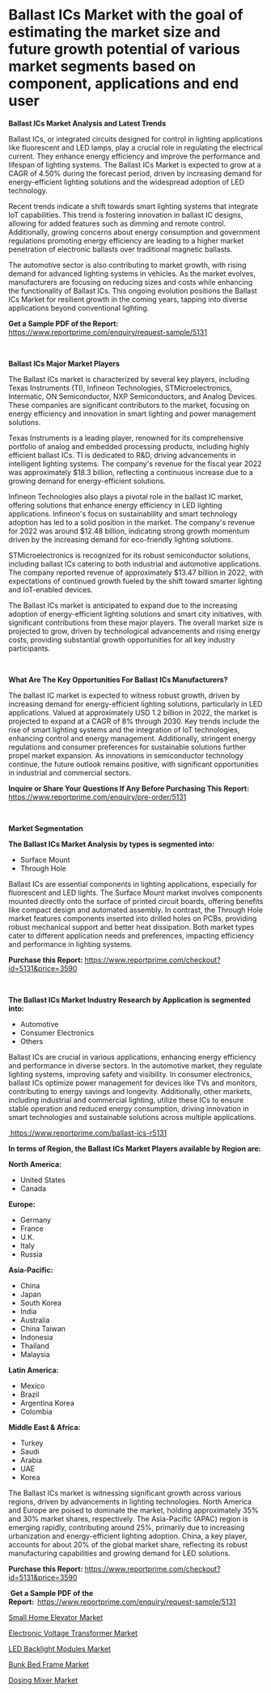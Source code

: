 <p><h1>Ballast ICs Market with the goal of estimating the market size and future growth potential of various market segments based on component, applications and end user</h1></p><p><strong>Ballast ICs Market Analysis and Latest Trends</strong></p>
<p><p>Ballast ICs, or integrated circuits designed for control in lighting applications like fluorescent and LED lamps, play a crucial role in regulating the electrical current. They enhance energy efficiency and improve the performance and lifespan of lighting systems. The Ballast ICs Market is expected to grow at a CAGR of 4.50% during the forecast period, driven by increasing demand for energy-efficient lighting solutions and the widespread adoption of LED technology. </p><p>Recent trends indicate a shift towards smart lighting systems that integrate IoT capabilities. This trend is fostering innovation in ballast IC designs, allowing for added features such as dimming and remote control. Additionally, growing concerns about energy consumption and government regulations promoting energy efficiency are leading to a higher market penetration of electronic ballasts over traditional magnetic ballasts. </p><p>The automotive sector is also contributing to market growth, with rising demand for advanced lighting systems in vehicles. As the market evolves, manufacturers are focusing on reducing sizes and costs while enhancing the functionality of Ballast ICs. This ongoing evolution positions the Ballast ICs Market for resilient growth in the coming years, tapping into diverse applications beyond conventional lighting.</p></p>
<p><strong>Get a Sample PDF of the Report:&nbsp;</strong> <a href="https://www.reportprime.com/enquiry/request-sample/5131?utm_campaign=1903&utm_medium=2&utm_source=Github&utm_content=ia&utm_term=24122024&utm_id=ballast-ics">https://www.reportprime.com/enquiry/request-sample/5131</a></p>
<p>&nbsp;</p>
<p><strong>Ballast ICs Major Market Players</strong></p>
<p><p>The Ballast ICs market is characterized by several key players, including Texas Instruments (TI), Infineon Technologies, STMicroelectronics, Intermatic, ON Semiconductor, NXP Semiconductors, and Analog Devices. These companies are significant contributors to the market, focusing on energy efficiency and innovation in smart lighting and power management solutions.</p><p>Texas Instruments is a leading player, renowned for its comprehensive portfolio of analog and embedded processing products, including highly efficient ballast ICs. TI is dedicated to R&D, driving advancements in intelligent lighting systems. The company's revenue for the fiscal year 2022 was approximately $18.3 billion, reflecting a continuous increase due to a growing demand for energy-efficient solutions.</p><p>Infineon Technologies also plays a pivotal role in the ballast IC market, offering solutions that enhance energy efficiency in LED lighting applications. Infineon's focus on sustainability and smart technology adoption has led to a solid position in the market. The company's revenue for 2022 was around $12.48 billion, indicating strong growth momentum driven by the increasing demand for eco-friendly lighting solutions.</p><p>STMicroelectronics is recognized for its robust semiconductor solutions, including ballast ICs catering to both industrial and automotive applications. The company reported revenue of approximately $13.47 billion in 2022, with expectations of continued growth fueled by the shift toward smarter lighting and IoT-enabled devices.</p><p>The Ballast ICs market is anticipated to expand due to the increasing adoption of energy-efficient lighting solutions and smart city initiatives, with significant contributions from these major players. The overall market size is projected to grow, driven by technological advancements and rising energy costs, providing substantial growth opportunities for all key industry participants.</p></p>
<p>&nbsp;</p>
<p><strong>What Are The Key Opportunities For Ballast ICs Manufacturers?</strong></p>
<p><p>The ballast IC market is expected to witness robust growth, driven by increasing demand for energy-efficient lighting solutions, particularly in LED applications. Valued at approximately USD 1.2 billion in 2022, the market is projected to expand at a CAGR of 8% through 2030. Key trends include the rise of smart lighting systems and the integration of IoT technologies, enhancing control and energy management. Additionally, stringent energy regulations and consumer preferences for sustainable solutions further propel market expansion. As innovations in semiconductor technology continue, the future outlook remains positive, with significant opportunities in industrial and commercial sectors.</p></p>
<p><strong>Inquire or Share Your Questions If Any Before Purchasing This Report:</strong> <a href="https://www.reportprime.com/enquiry/pre-order/5131?utm_campaign=1903&utm_medium=2&utm_source=Github&utm_content=ia&utm_term=24122024&utm_id=ballast-ics">https://www.reportprime.com/enquiry/pre-order/5131</a></p>
<p>&nbsp;</p>
<p><strong>Market Segmentation</strong></p>
<p><strong>The Ballast ICs Market Analysis by types is segmented into:</strong></p>
<p><ul><li>Surface Mount</li><li>Through Hole</li></ul></p>
<p><p>Ballast ICs are essential components in lighting applications, especially for fluorescent and LED lights. The Surface Mount market involves components mounted directly onto the surface of printed circuit boards, offering benefits like compact design and automated assembly. In contrast, the Through Hole market features components inserted into drilled holes on PCBs, providing robust mechanical support and better heat dissipation. Both market types cater to different application needs and preferences, impacting efficiency and performance in lighting systems.</p></p>
<p><strong>Purchase this Report:&nbsp;</strong><a href="https://www.reportprime.com/checkout?id=5131&price=3590&utm_campaign=1903&utm_medium=2&utm_source=Github&utm_content=ia&utm_term=24122024&utm_id=ballast-ics">https://www.reportprime.com/checkout?id=5131&price=3590</a></p>
<p>&nbsp;</p>
<p><strong>The Ballast ICs Market Industry Research by Application is segmented into:</strong></p>
<p><ul><li>Automotive</li><li>Consumer Electronics</li><li>Others</li></ul></p>
<p><p>Ballast ICs are crucial in various applications, enhancing energy efficiency and performance in diverse sectors. In the automotive market, they regulate lighting systems, improving safety and visibility. In consumer electronics, ballast ICs optimize power management for devices like TVs and monitors, contributing to energy savings and longevity. Additionally, other markets, including industrial and commercial lighting, utilize these ICs to ensure stable operation and reduced energy consumption, driving innovation in smart technologies and sustainable solutions across multiple applications.</p></p>
<p><a href="https://www.reportprime.com/ballast-ics-r5131?utm_campaign=1903&utm_medium=2&utm_source=Github&utm_content=ia&utm_term=24122024&utm_id=ballast-ics">&nbsp;https://www.reportprime.com/ballast-ics-r5131</a></p>
<p><strong>In terms of Region, the Ballast ICs Market Players available by Region are:</strong></p>
<p>
    <p> <strong> North America: </strong>
        <ul>
            <li>United States</li>
            <li>Canada</li>
        </ul>
        </p> 
    <p> <strong> Europe: </strong>
        <ul>
            <li>Germany</li>
            <li>France</li>
            <li>U.K.</li>
            <li>Italy</li>
            <li>Russia</li>
        </ul>
        </p> 
    <p> <strong> Asia-Pacific: </strong>
        <ul>
            <li>China</li>
            <li>Japan</li>
            <li>South Korea</li>
            <li>India</li>
            <li>Australia</li>
            <li>China Taiwan</li>
            <li>Indonesia</li>
            <li>Thailand</li>
            <li>Malaysia</li>
        </ul>
        </p> 
    <p> <strong> Latin America: </strong>
        <ul>
            <li>Mexico</li>
            <li>Brazil</li>
            <li>Argentina Korea</li>
            <li>Colombia</li>
        </ul>
        </p> 
    <p> <strong> Middle East & Africa: </strong>
        <ul>
            <li>Turkey</li>
            <li>Saudi</li>
            <li>Arabia</li>
            <li>UAE</li>
            <li>Korea</li>
        </ul>
    </p>
    </p>
<p><p>The Ballast ICs market is witnessing significant growth across various regions, driven by advancements in lighting technologies. North America and Europe are poised to dominate the market, holding approximately 35% and 30% market shares, respectively. The Asia-Pacific (APAC) region is emerging rapidly, contributing around 25%, primarily due to increasing urbanization and energy-efficient lighting adoption. China, a key player, accounts for about 20% of the global market share, reflecting its robust manufacturing capabilities and growing demand for LED solutions.</p></p>
<p><strong>Purchase this Report: </strong><a href="https://www.reportprime.com/checkout?id=5131&price=3590&utm_campaign=1903&utm_medium=2&utm_source=Github&utm_content=ia&utm_term=24122024&utm_id=ballast-ics">https://www.reportprime.com/checkout?id=5131&price=3590</a></p>
<p>&nbsp;<strong>Get a Sample PDF of the Report:&nbsp;&nbsp;</strong><a href="https://www.reportprime.com/enquiry/request-sample/5131?utm_campaign=1903&utm_medium=2&utm_source=Github&utm_content=ia&utm_term=24122024&utm_id=ballast-ics">https://www.reportprime.com/enquiry/request-sample/5131</a></p>
<p><strong></strong></p>
<p><p><a href="https://www.linkedin.com/pulse/small-home-elevator-market-analysis-2024-2031-trends-share-hzc5e?utm_campaign=1903&utm_medium=2&utm_source=Github&utm_content=ia&utm_term=24122024&utm_id=ballast-ics">Small Home Elevator Market</a></p><p><a href="https://www.linkedin.com/pulse/analytics-driven-insights-electronic-voltage-transformer-market-p2fde?utm_campaign=1903&utm_medium=2&utm_source=Github&utm_content=ia&utm_term=24122024&utm_id=ballast-ics">Electronic Voltage Transformer Market</a></p><p><a href="https://github.com/ashepherd82/Market-Research-Report-List-6/blob/main/led-backlight-modules-market.md?utm_campaign=1903&utm_medium=2&utm_source=Github&utm_content=ia&utm_term=24122024&utm_id=ballast-ics">LED Backlight Modules Market</a></p><p><a href="https://www.linkedin.com/pulse/bunk-bed-frame-market-report-2024-2031-highlights-growth-insights-kzyyc?utm_campaign=1903&utm_medium=2&utm_source=Github&utm_content=ia&utm_term=24122024&utm_id=ballast-ics">Bunk Bed Frame Market</a></p><p><a href="https://www.linkedin.com/pulse/dosing-mixer-market-structure-size-analysis-cagr-136-dsf4e?utm_campaign=1903&utm_medium=2&utm_source=Github&utm_content=ia&utm_term=24122024&utm_id=ballast-ics">Dosing Mixer Market</a></p></p>